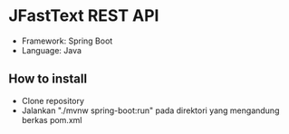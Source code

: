 # JFastText REST API
- Framework: Spring Boot
- Language: Java

## How to install
- Clone repository
- Jalankan "./mvnw spring-boot:run" pada direktori yang mengandung berkas pom.xml
